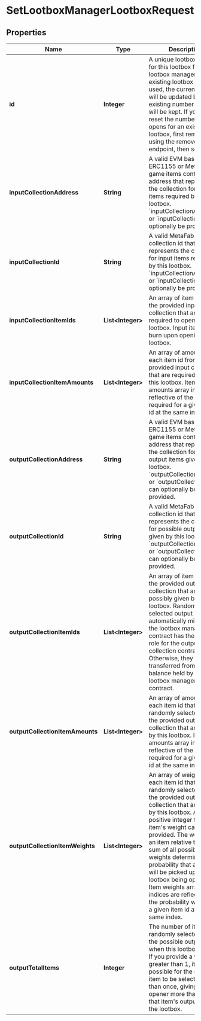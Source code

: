 

# SetLootboxManagerLootboxRequest

## Properties

Name | Type | Description | Notes
------------ | ------------- | ------------- | -------------
**id** | **Integer** | A unique lootbox id to use for this lootbox for the lootbox manager. If an existing lootbox id is used, the current lootbox will be updated but the existing number of opens will be kept. If you want to reset the number of opens for an existing lootbox, first remove it using the remove lootbox endpoint, then set it. | 
**inputCollectionAddress** | **String** | A valid EVM based ERC1155 or MetaFab game items contract address that represents the collection for input items required by this lootbox. &#x60;inputCollectionAddress&#x60; or &#x60;inputCollectionId&#x60; can optionally be provided. |  [optional]
**inputCollectionId** | **String** | A valid MetaFab collection id that represents the collection for input items required by this lootbox. &#x60;inputCollectionAddress&#x60; or &#x60;inputCollectionId&#x60; can optionally be provided. |  [optional]
**inputCollectionItemIds** | **List&lt;Integer&gt;** | An array of item ids from the provided input collection that are required to open this lootbox. Input items are burn upon opening a lootbox. |  [optional]
**inputCollectionItemAmounts** | **List&lt;Integer&gt;** | An array of amounts for each item id from the provided input collection that are required to open this lootbox. Item amounts array indices are reflective of the amount required for a given item id at the same index. |  [optional]
**outputCollectionAddress** | **String** | A valid EVM based ERC1155 or MetaFab game items contract address that represents the collection for possible output items given by this lootbox. &#x60;outputCollectionAddress&#x60; or &#x60;outputCollectionId&#x60; can optionally be provided. |  [optional]
**outputCollectionId** | **String** | A valid MetaFab collection id that represents the collection for possible output items given by this lootbox. &#x60;outputCollectionAddress&#x60; or &#x60;outputCollectionId&#x60; can optionally be provided. |  [optional]
**outputCollectionItemIds** | **List&lt;Integer&gt;** | An array of item ids from the provided output collection that are possibly given by this lootbox. Randomly selected output items are automatically minted if the lootbox manager contract has the &#x60;minter&#x60; role for the output collection contract. Otherwise, they are transferred from the item balance held by the lootbox manager contract. |  [optional]
**outputCollectionItemAmounts** | **List&lt;Integer&gt;** | An array of amounts for each item id that can be randomly selected from the provided output collection that are given by this lootbox. Item amounts array indices are reflective of the amount required for a given item id at the same index. |  [optional]
**outputCollectionItemWeights** | **List&lt;Integer&gt;** | An array of weights for each item id that can be randomly selected from the provided output collection that are given by this lootbox. Any positive integer for an item&#39;s weight can be provided. The weight for an item relative to the sum of all possible item weights determines the probability that an item will be picked upon a lootbox being opened. Item weights array indices are reflective of the probability weight for a given item id at the same index. |  [optional]
**outputTotalItems** | **Integer** | The number of items randomly selected from the possible output items when this lootbox is open. If you provide a value greater than 1, it is possible for the same item to be selected more than once, giving the opener more than one of that item&#39;s output from the lootbox. |  [optional]




